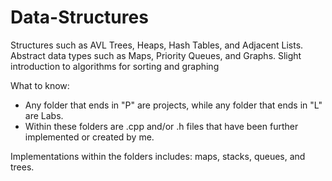 # Data-Structures
Structures such as AVL Trees, Heaps, Hash Tables, and Adjacent Lists. Abstract data types such as Maps, Priority Queues, and Graphs. Slight introduction to algorithms for sorting and graphing

What to know: 
- Any folder that ends in "P" are projects, while any folder that ends in "L" are Labs.
- Within these folders are .cpp and/or .h files that have been further implemented or created by me.

Implementations within the folders includes: maps, stacks, queues, and trees.
